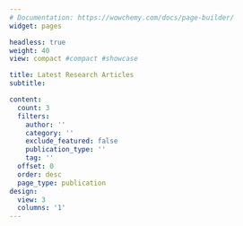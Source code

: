 ```yaml
---
# Documentation: https://wowchemy.com/docs/page-builder/
widget: pages

headless: true
weight: 40
view: compact #compact #showcase

title: Latest Research Articles
subtitle:

content:
  count: 3
  filters:
    author: ''
    category: ''
    exclude_featured: false
    publication_type: ''
    tag: ''
  offset: 0
  order: desc
  page_type: publication
design:
  view: 3
  columns: '1'
---
```

